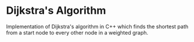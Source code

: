# Dijkstra's Algorithm
Implementation of Dijkstra's algorithm in C++ which finds the shortest path from a start node to every other node in a weighted graph.
